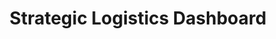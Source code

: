 ---
layout: article
title: Strategic Logistics Dashboard
description: 
  - This template provides a complete overview of the most important key figures in warehouse logistics.Keep an eye on key figures such as delivery reliability, complaint rate, tonnage, or throughput. Due to the simple presentation, complaint reasons can be quickly identified.
lang: en
weight: 2500
isDraft: true
ref: Strategic-Logistics-Board
category:
  - Recommended
  - Logistics
  - Warehouse
  - KPI
image: Strategic-Logistics-Board-en.png
image_thumbnail: Strategic-Logistics-Board-en_thumbnail.png
download: Strategic-Logistics-Board-en.pbmx
overview_description:
overview_benefits:
overview_data_sources:
---